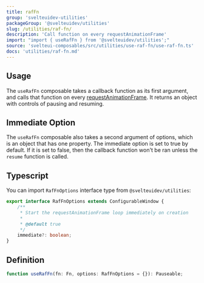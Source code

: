 ```yaml
---
title: rafFn
group: 'svelteuidev-utilities'
packageGroup: '@svelteuidev/utilities'
slug: /utilities/raf-fn/
description: 'Call function on every requestAnimationFrame'
import: "import { useRafFn } from '@svelteuidev/utilities';"
source: 'svelteui-composables/src/utilities/use-raf-fn/use-raf-fn.ts'
docs: 'utilities/raf-fn.md'
---
```


<script lang='ts'>
    import { ComposableDemos, Demo } from "@svelteuidev/demos";
    import { Heading } from 'components'
</script>

<Heading />

## Usage

The `useRafFn` composable takes a callback function as its first argument, and calls that function on every [requestAnimationFrame](https://developer.mozilla.org/en-US/docs/Web/API/window/requestAnimationFrame). It returns an object with controls of pausing and resuming.

<Demo demo={ComposableDemos.useRafFnDemo.usage} />

## Immediate Option

The `useRafFn` composable also takes a second argument of options, which is an object that has one property. The immediate option is set to true by default. If it is set to false, then the callback function won't be ran unless the `resume` function is called.

<Demo demo={ComposableDemos.useRafFnDemo.options} />

## Typescript

You can import `RafFnOptions` interface type from `@svelteuidev/utilities`:

```ts
export interface RafFnOptions extends ConfigurableWindow {
	/**
	 * Start the requestAnimationFrame loop immediately on creation
	 *
	 * @default true
	 */
	immediate?: boolean;
}
```

## Definition

```ts
function useRafFn(fn: Fn, options: RafFnOptions = {}): Pauseable;
```
